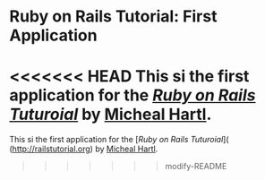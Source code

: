 # Ruby on Rails Tutorial: First Application

<<<<<<< HEAD
This si the first application for the [*Ruby on Rails Tuturoial*](http://railstutorial.org) by [Micheal Hartl](http://michaelhartl.com/).
=======
This si the first application for the [*Ruby on Rails Tuturoial*](
(http://railstutorial.org) by [Micheal Hartl](http://michaelhartl.com/).
>>>>>>> modify-README
